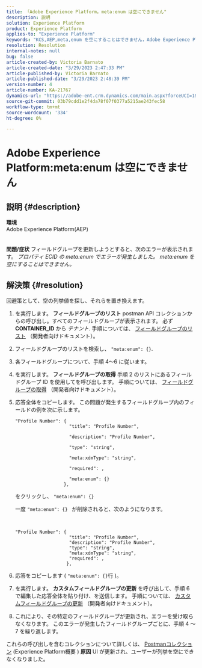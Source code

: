 ```yaml
---
title: 「Adobe Experience Platform。meta:enum は空にできません"
description: 説明
solution: Experience Platform
product: Experience Platform
applies-to: "Experience Platform"
keywords: "KCS,AEP,meta,enum を空にすることはできません，Adobe Experience Platform，フィールドグループの更新，回避策，トラブルシューティング"
resolution: Resolution
internal-notes: null
bug: false
article-created-by: Victoria Barnato
article-created-date: "3/29/2023 2:47:33 PM"
article-published-by: Victoria Barnato
article-published-date: "3/29/2023 2:48:39 PM"
version-number: 4
article-number: KA-21767
dynamics-url: "https://adobe-ent.crm.dynamics.com/main.aspx?forceUCI=1&pagetype=entityrecord&etn=knowledgearticle&id=474378a0-40ce-ed11-b597-6045bd006268"
source-git-commit: 03b79cdd1e2f4da78f07f0377a5215ae243fec58
workflow-type: tm+mt
source-wordcount: '334'
ht-degree: 0%

---
```


# Adobe Experience Platform:meta:enum は空にできません

## 説明 {#description}

<b>環境</b><br>Adobe Experience Platform(AEP)<br><br><br><b>問題/症状</b>
フィールドグループを更新しようとすると、次のエラーが表示されます。 *プロパティ ECID の meta:enum でエラーが発生しました。 meta:enum を空にすることはできません。*


## 解決策 {#resolution}


回避策として、空の列挙値を探し、それらを置き換えます。

1. を実行します。 <b>フィールドグループのリスト</b> postman API コレクションからの呼び出し。すべてのフィールドグループが表示されます。 必ず <b>CONTAINER_ID</b> から *テナント*. 手順については、 [フィールドグループのリスト](https://developer.adobe.com/experience-platform-apis/references/schema-registry/#tag/Field-groups/operation/listFieldGroups) （開発者向けドキュメント）。
2. フィールドグループのリストを検索し、 `"meta:enum": {}`.
3. 各フィールドグループについて、手順 4～6 に従います。
4. を実行します。 <b>フィールドグループの取得</b> 手順 2 のリストにあるフィールドグループ ID を使用してを呼び出します。 手順については、 [フィールドグループの取得](https://developer.adobe.com/experience-platform-apis/references/schema-registry/#tag/Field-groups/operation/retrieveFieldGroup) （開発者向けドキュメント）。
5. 応答全体をコピーします。 この問題が発生するフィールドグループ内のフィールドの例を次に示します。




   ```clike
   "Profile Number": { 
                       "title": "Profile Number",                                     
                       "description": "Profile Number",                                    
                       "type": "string",                                     
                       "meta:xdmType": "string",                                    
                       "required": ,                                    
                       "meta:enum": {}                               
                     },
   ```



   をクリックし、 `"meta:enum": {}`



   一度 `"meta:enum": {} ` が削除されると、次のようになります。

    

   ```clike
   "Profile Number": {
                       "title": "Profile Number",
                       "description": "Profile Number",
                       "type": "string",
                       "meta:xdmType": "string",
                       "required": ,
                      },
   ```
6. 応答をコピーします ( `"meta:enum": {}`行 )。
7. を実行します。 <b>カスタムフィールドグループの更新</b> を呼び出して、手順 6 で編集した応答全体を貼り付け、を送信します。 手順については、 [カスタムフィールドグループの更新](https://developer.adobe.com/experience-platform-apis/references/schema-registry/#tag/Field-groups/operation/patchFieldGroup) （開発者向けドキュメント）。
8. これにより、その特定のフィールドグループが更新され、エラーを受け取らなくなります。 このエラーが発生したフィールドグループごとに、手順 4 ～ 7 を繰り返します。


これらの呼び出しを含むコレクションについて詳しくは、 [Postmanコレクション](https://experienceleague.adobe.com/docs/experience-platform/landing/platform-apis/postman.html?lang=en#collections) (Experience Platform概要 )
<b>原因</b>
UI が更新され、ユーザーが列挙を空にできなくなりました。
